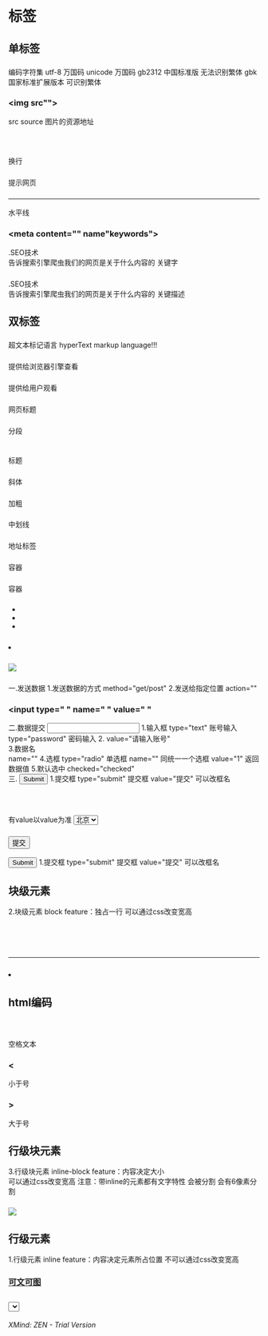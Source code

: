 # 标签

## 单标签

### <mete charset="utf-8">

编码字符集
	utf-8	万国码
	unicode 万国码
	gb2312	中国标准版 无法识别繁体
	gbk		国家标准扩展版本 可识别繁体

### <img src"">

src source  图片的资源地址
<!--图片
		1.网上的url
		2.本地的绝对路径 		引入图片需要写全图片地址加名称	
		3.本地的相对路径 		引入图片直接写图片名称
		4.alt="图片占位符" 	一般用于报错误  		 
		5.title="图片提示符"	
	-->

### <br>

换行

### <!DOCTYPE html>

提示网页

### <hr>

水平线

### <meta content="" name"keywords">

.SEO技术	
告诉搜索引擎爬虫我们的网页是关于什么内容的
关键字

### <meta content="" name="description">

.SEO技术	
		告诉搜索引擎爬虫我们的网页是关于什么内容的
关键描述

## 双标签

### <html> </html>

超文本标记语言
hyperText markup language!!!

### <htad> </head>

提供给浏览器引擎查看

### <body> </body>

提供给用户观看

### <title> </title>

网页标题

### <p> </p>

分段

### <h1> </h1>

标题

### <em> </em>

斜体

### <strong> </strong>

加粗

### <del> </del>

中划线

### <address> </address>

地址标签

### <div> </div>

容器

### <span> </span>

容器

### <a href="#" target=" "></a>

<!--链接	
		一.超级链接 
			1.href=""			超文本引用
			2.target="_black"	新标签页中                         		打开
		二.锚点
		三.打电话 发邮件
			1.href="tel:18523128269"
			2.href="mailto:2480958488@qq.com"
		四.协定限定符
	-->

### <ul> </ul>

<!--无序列表
		type="disc/square/circle"
	-->
<ul>
		<li></li>
		<li></li>
		<li></li>
</ul>

### <li> </li>

### <img src=" " alt=" " title=" ">

<!--图片
		1.网上的url
		2.本地的绝对路径 		引入图片需要写全图片地址加名称	
		3.本地的相对路径 		引入图片直接写图片名称
		4.alt="图片占位符" 	一般用于报错误  		 
		5.title="图片提示符"	
	-->

### <form method=" " action=""> </form>

一.发送数据
				1.发送数据的方式
					method="get/post"
				2.发送给指定位置
					action=""

### <input type=" " name=" " value=" "

二.数据提交
		<input type="" name="">
	1.输入框
				type="text"		账号输入
				type="password"	密码输入
	2.
			    value="请输入账号"	
	3.数据名		
				name=""
	4.选框
			    type="radio"	单选框
				name=""			同统一一个选框
				value="1"		返回数据值
	5.默认选中
					checked="checked"	
三.
	<input type="submit" name="提交">	
	1.提交框
		type="submit"	提交框
		value="提交"		可以改框名

### <option value=" "> </option>

有value以value为准
<select name="province">
	<option value="北京">北京</option>
	<option>上海</option>
	<option>爱情</option>
</select>

### <input type="submit" value="提交">

<input type="submit" name="提交">	
		1.提交框
			type="submit"	提交框
			value="提交"		可以改框名

## 块级元素

2.块级元素 block
  	feature：独占一行
			       可以通过css改变宽高

### <div> </div>

### <p> </p>

### <h1> </h1>

### <br>

### <hr>

### <ul> </ul>

### <li> </li>

### <form method="get" action=""> </form>

## html编码

### &nbsp;

空格文本

### &lt;

小于号

### &gt;

大于号

## 行级块元素

3.行级块元素 inline-block
	feature：内容决定大小	
			       可以通过css改变宽高
注意：带inline的元素都有文字特性
		   会被分割
				会有6像素分割

### <img src=" " alt=" " title=" ">

## 行级元素

1.行级元素 inline
	feature：内容决定元素所占位置
			       不可以通过css改变宽高

### <span> </span>

### <a href="#">可文可图</a>

### <em> </em>

### <strong> </strong>

### <del> </del>

### <address> </address>

## <select name="province"> </select>

*XMind: ZEN - Trial Version*
